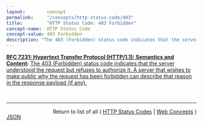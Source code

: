 ```yaml
---
layout:        concept
permalink:     "/concepts/http-status-code/403"
title:         "HTTP Status Code: 403 Forbidden"
concept-name:  HTTP Status Code
concept-value: 403 Forbidden
description: "The 403 (Forbidden) status code indicates that the server understood the request but refuses to authorize it. A server that wishes to make public why the request has been forbidden can describe that reason in the response payload (if any)."
---
```


**[RFC 7231: Hypertext Transfer Protocol (HTTP/1.1): Semantics and Content](/specs/IETF/RFC/7231 "The Hypertext Transfer Protocol (HTTP) is an application-level protocol for distributed, collaborative, hypertext information systems. This document defines the semantics of HTTP/1.1 messages as expressed by request methods, request header fields, response status codes, and response header fields, along with the payload of messages (metadata and body content) and mechanisms for content negotiation."):** [The 403 (Forbidden) status code indicates that the server understood the request but refuses to authorize it. A server that wishes to make public why the request has been forbidden can describe that reason in the response payload (if any).](http://tools.ietf.org/html/rfc7231#section-6.5.3 "Read documentation for HTTP Status Code &#34;403&#34;")

<br/>
<hr/>

<p style="float : left"><a href="./403.json" title="JSON representing this particular Web Concept value">JSON</a></p>
<p style="text-align: right">Return to list of all ( <a href="../http-status-code/">HTTP Status Codes</a> | <a href="../">Web Concepts</a> )</p>
